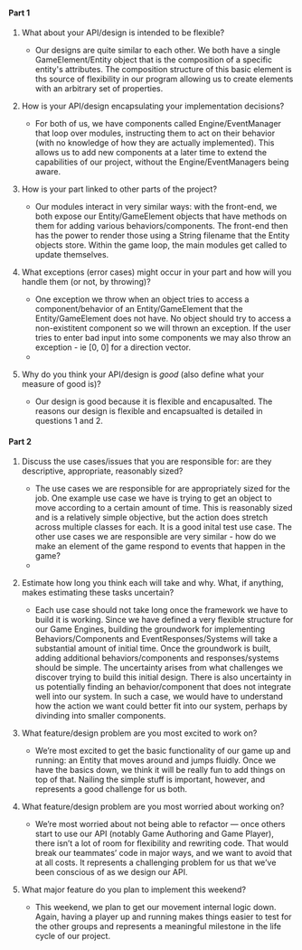 #### Part 1

1.  What about your API/design is intended to be flexible?
    - Our designs are quite similar to each other. We both have a single GameElement/Entity object that is the composition of a specific entity's attributes. The composition structure of this basic element is ths source of flexibility in our program allowing us to create elements with an arbitrary set of properties.
    
3.  How is your API/design encapsulating your implementation decisions?
     - For both of us, we have components called Engine/EventManager that loop over modules, instructing them to act on their behavior (with no knowledge of how they are actually implemented). This allows us to add new components at a later time to extend the capabilities of our project, without the Engine/EventManagers being aware.
5.  How is your part linked to other parts of the project?
    - Our modules interact in very similar ways: with the front-end, we both expose our Entity/GameElement objects that have methods on them for adding various behaviors/components. The front-end then has the power to render those using a String filename that the Entity objects store. Within the game loop, the main modules get called to update themselves. 
    
7.  What exceptions (error cases) might occur in your part and how will you handle them (or not, by throwing)?
    - One exception we throw when an object tries to access a component/behavior of an Entity/GameElement that the Entity/GameElement does not have. No object should try to access a non-existitent component so we will thrown an exception. If the user tries to enter bad input into some components we may also throw an exception - ie [0, 0] for a direction vector.
    - 
8.  Why do you think your API/design is _good_ (also define what your measure of good is)?
    - Our design is good because it is flexible and encapusalted. The reasons our design is flexible and encapsualted is detailed in questions 1 and 2.

#### Part 2

1.  Discuss the use cases/issues that you are responsible for: are they descriptive, appropriate, reasonably sized?
    - The use cases we are responsible for are appropriately sized for the job. One example use case we have is trying to get an object to move according to a certain amount of time. This is reasonably sized and is a relatively simple objective, but the action does stretch across multiple classes for each. It is a good inital test use case. The other use cases we are responsible are very similar - how do we make an element of the game respond to events that happen in the game? 
    -
3.  Estimate how long you think each will take and why. What, if anything, makes estimating these tasks uncertain?
    - Each use case should not take long once the framework we have to build it is working. Since we have defined a very flexible structure for our Game Engines, building the groundwork for implementing Behaviors/Components and EventResponses/Systems will take a substantial amount of initial time. Once the groundwork is built, adding additional behaviors/components and responses/systems should be simple. The uncertainty arises from what challenges we discover trying to build this initial design. There is also uncertainty in us potentially finding an behavior/component that does not integrate well into our system. In such a case, we would have to understand how the action we want could better fit into our system, perhaps by divinding into smaller components.  
5.  What feature/design problem are you most excited to work on?
    - We’re most excited to get the basic functionality of our game up and running: an Entity that moves around and jumps fluidly. Once we have the basics down, we think it will be really fun to add things on top of that. Nailing the simple stuff is important, however, and represents a good challenge for us both.
6.  What feature/design problem are you most worried about working on?
    - We’re most worried about not being able to refactor — once others start to use our API (notably Game Authoring and Game Player), there isn’t a lot of room for flexibility and rewriting code. That would break our teammates’ code in major ways, and we want to avoid that at all costs. It represents a challenging problem for us that we’ve been conscious of as we design our API.

8.  What major feature do you plan to implement this weekend?
    - This weekend, we plan to get our movement internal logic down. Again, having a player up and running makes things easier to test for the other groups and represents a meaningful milestone in the life cycle of our project.

